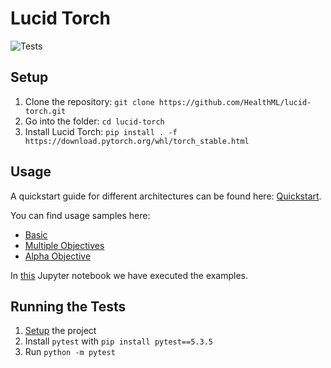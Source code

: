 # Lucid Torch

![Tests](https://github.com/HealthML/lucid-torch/workflows/Tests/badge.svg)

## Setup

1. Clone the repository: `git clone https://github.com/HealthML/lucid-torch.git`
2. Go into the folder: `cd lucid-torch`
3. Install Lucid Torch: `pip install . -f https://download.pytorch.org/whl/torch_stable.html`

## Usage

A quickstart guide for different architectures can be found here: [Quickstart](quickstart.ipynb).

You can find usage samples here:

- [Basic](lucid_torch/examples/basic.py)
- [Multiple Objectives](lucid_torch/examples/multiple_objectives.py)
- [Alpha Objective](lucid_torch/examples/alpha.py)

In [this](examples.ipynb) Jupyter notebook we have executed the examples.

## Running the Tests

1. [Setup](#setup) the project
2. Install `pytest` with `pip install pytest==5.3.5`
3. Run `python -m pytest`
